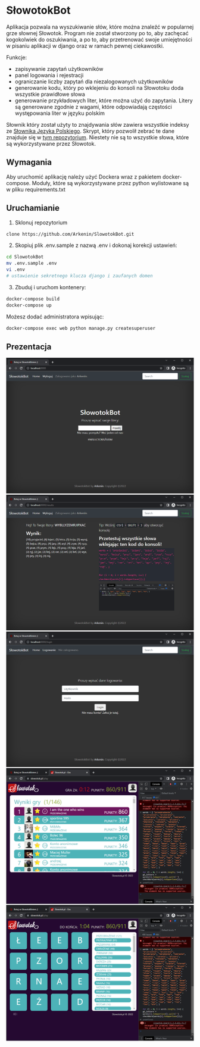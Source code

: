 # SłowotokBot

Aplikacja pozwala na wyszukiwanie słów, które można znaleźć w popularnej grze słownej Słowotok.
Program nie został stworzony po to, aby zachęcać kogokolwiek do oszukiwania, a po to, aby przetrenować swoje umiejętności w pisaniu aplikacji w django oraz w ramach pewnej ciekawostki.

Funkcje:
 - zapisywanie zapytań użytkowników
 - panel logowania i rejestracji
 - ograniczanie liczby zapytań dla niezalogowanych użytkowników
 - generowanie kodu, który po wklejeniu do konsoli na Słowotoku doda wszystkie prawidłowe słowa
 - generowanie przykładowych liter, które można użyć do zapytania. Litery są generowane zgodnie z wagami, które odpowiadają częstości występowania liter w języku polskim


Słownik który został użyty to znajdywania słów zawiera wszystkie indeksy ze [Słownika Języka Polskiego](https://sjp.pwn.pl/lista/).
Skrypt, który pozwolił zebrać te dane znajduje się w [tym repozytorium](https://github.com/Arkenin/SJP_downloader/).
Niestety nie są to wszystkie słowa, które są wykorzystywane przez Słowotok. 

## Wymagania

Aby uruchomić aplikację należy użyć Dockera wraz z pakietem docker-compose.
Moduły, które są wykorzystywane przez python wylistowane są w pliku requirements.txt

## Uruchamianie
1. Sklonuj repozytorium

```sh
clone https://github.com/Arkenin/SlowotokBot.git
```

2. Skopiuj plik .env.sample z nazwą .env i dokonaj korekcji ustawień:
```sh
cd SlowotokBot
mv .env.sample .env
vi .env
# ustawienie sekretnego klucza django i zaufanych domen
```

3. Zbuduj i uruchom kontenery:
```sh
docker-compose build
docker-compose up
```

Możesz dodać administratora wpisując:
```sh
docker-compose exec web python manage.py createsuperuser
```
## Prezentacja

![Image](/static/github/1.png)
![Image](/static/github/2.png)
![Image](/static/github/3.png)
![Image](/static/github/4.png)
![Image](/static/github/5.png)

